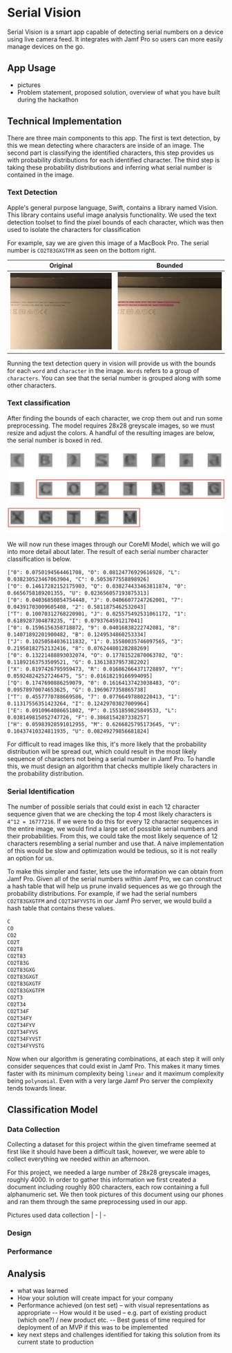 # Serial Vision

Serial Vision is a smart app capable of detecting serial numbers on a device using live camera feed. It integrates with Jamf Pro so users can more easily manage devices on the go.

## App Usage
- pictures
- Problem statement, proposed solution, overview of what you have built during the hackathon

## Technical Implementation
There are three main components to this app. The first is text detection, by this we mean detecting where characters are inside of an image. The second part is classifying the identified characters, this step provides us with probability distributions for each identified character. The third step is taking these probability distributions and inferring what serial number is contained in the image.

### Text Detection
Apple's general purpose language, Swift, contains a library named Vision. This library contains useful image analysis functionality. We used the text detection toolset to find the pixel bounds of each character, which was then used to isolate the characters for classification

For example, say we are given this image of a MacBook Pro. The serial number is `CO2T83GXGTFM` as seen on the bottom right.

| Original  | Bounded  |
| --------- | -------- |
| ![MacBook Pro](https://raw.githubusercontent.com/g-r-a-n-t/serial-vision/master/images/serial.png) | ![MacBook Pro Bounded](https://github.com/g-r-a-n-t/serial-vision/raw/master/images/serial-bounded.png) |

Running the text detection query in vision will provide us with the bounds for each `word` and `character` in the image. `Words` refers to a group of `characters`. You can see that the serial number is grouped along with some other characters.

### Text classification

After finding the bounds of each character, we crop them out and run some preprocessing. The model requires 28x28 greyscale images, so we must resize and adjust the colors. A handful of the resulting images are below, the serial number is boxed in red.

![Characters](https://github.com/g-r-a-n-t/serial-vision/raw/master/images/characters.png)

We will now run these images through our CoreMl Model, which we will go into more detail about later. The result of each serial number character classification is below.

```
["0": 0.0750194564461708, "O": 0.08124776929616928, "L": 0.038230523467063904, "C": 0.5053677558898926]
["O": 0.14617282152175903, "Q": 0.038274433463811874, "0": 0.6656758189201355, "U": 0.023656057193875313]
["0": 0.04036850854754448, "J": 0.04066077247262001, "7": 0.04391703009605408, "2": 0.5811875462532043]
["T": 0.10070312768220901, "J": 0.025575492531061172, "1": 0.6189287304878235, "I": 0.0793764591217041]
["0": 0.1596156358718872, "9": 0.04016838222742081, "8": 0.14071892201900482, "B": 0.1249534860253334]
["J": 0.10250584036111832, "1": 0.15580035746097565, "3": 0.21958182752132416, "8": 0.07624480128288269]
["0": 0.13221488893032074, "O": 0.17781522870063782, "Q": 0.11892163753509521, "G": 0.13613837957382202]
["X": 0.8197426795959473, "R": 0.016862664371728897, "Y": 0.059248242527246475, "S": 0.01618219166994095]
["Q": 0.1747690886259079, "0": 0.16164137423038483, "O": 0.09578970074653625, "G": 0.1969677358865738]
["T": 0.4557770788669586, "7": 0.07766497880220413, "1": 0.11317556351423264, "I": 0.12429703027009964]
["E": 0.0910964086651802, "P": 0.1551859825849533, "L": 0.038149815052747726, "F": 0.3868154287338257]
["H": 0.05983928591012955, "M": 0.6266825795173645, "V": 0.10437410324811935, "U": 0.08249279856681824]
```

For difficult to read images like this, it's more likely that the probability distribution will be spread out, which could result in the most likely sequence of characters not being a serial number in Jamf Pro. To handle this, we must design an algorithm that checks multiple likely characters in the probability distribution.

### Serial Identification

The number of possible serials that could exist in each 12 character sequence given that we are checking the top 4 most likely characters is `4^12 = 16777216`. If we were to do this for every 12 character sequences in the entire image, we would find a large set of possible serial numbers and their probabilities. From this, we could take the most likely sequence of 12 characters resembling a serial number and use that. A naive implementation of this would be slow and optimization would be tedious, so it is not really an option for us.

To make this simpler and faster, lets use the information we can obtain from Jamf Pro. Given all of the serial numbers within Jamf Pro, we can construct a hash table that will help us prune invalid sequences as we go through the probability distributions. For example, if we had the serial numbers `CO2T83GXGTFM` and `CO2T34FYVSTG` in our Jamf Pro server, we would build a hash table that contains these values.

```
C
CO
CO2
CO2T
CO2T8
CO2T83
CO2T83G
CO2T83GXG
CO2T83GXGT
CO2T83GXGTF
CO2T83GXGTFM
CO2T3
CO2T34
CO2T34F
CO2T34FY
CO2T34FYV
CO2T34FYVS
CO2T34FYVST
CO2T34FYVSTG
```
Now when our algorithm is generating combinations, at each step it will only consider sequences that could exist in Jamf Pro. This makes it many times faster with its minimum complexity being `linear` and it maximum complexity being `polynomial`. Even with a very large Jamf Pro server the complexity tends towards linear.

## Classification Model

### Data Collection
Collecting a dataset for this project within the given timeframe seemed at first like it should have been a difficult task, however, we were able to collect everything we needed within an afternoon.

For this project, we needed a large number of 28x28 greyscale images, roughly 4000. In order to gather this information we first created a document including roughly 800 characters, each row containing a full alphanumeric set. We then took pictures of this document using our phones and ran them through the same preprocessing used in our app.

Pictures used data collection  |
                             - | -

### Design


### Performance

## Analysis
- what was learned
- How your solution will create impact for your company
- Performance achieved (on test set) – with visual representations as appropriate
-- How would it be used – e.g. part of existing product (which one?) / new product etc.
-- Best guess of time required for deployment of an MVP if this was to be implemented
- key next steps and challenges identified for taking this solution from its current state to production

